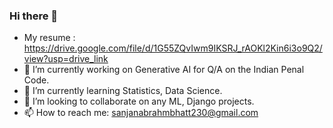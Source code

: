 ### Hi there 👋

- My resume : https://drive.google.com/file/d/1G55ZQvIwm9IKSRJ_rAOKl2Kin6i3o9Q2/view?usp=drive_link
- 🔭 I’m currently working on Generative AI for Q/A on the Indian Penal Code.
- 🌱 I’m currently learning Statistics, Data Science.
- 👯 I’m looking to collaborate on any ML, Django projects.
- 📫 How to reach me: sanjanabrahmbhatt230@gmail.com

